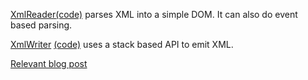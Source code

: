 [XmlReader](http://libgdx.badlogicgames.com/nightlies/docs/api/com/badlogic/gdx/utils/XmlReader.html)[(code)](https://github.com/libgdx/libgdx/blob/master/gdx/src/com/badlogic/gdx/utils/XmlReader.java) parses XML into a simple DOM. It can also do event based parsing.

[XmlWriter](http://libgdx.badlogicgames.com/nightlies/docs/api/com/badlogic/gdx/utils/XmlWriter.html)
[(code)](https://github.com/libgdx/libgdx/blob/master/gdx/src/com/badlogic/gdx/utils/XmlWriter.java) uses a stack based API to emit XML.

[Relevant blog post](https://web.archive.org/web/20201031170506/https://www.badlogicgames.com/wordpress/?p=1712)
